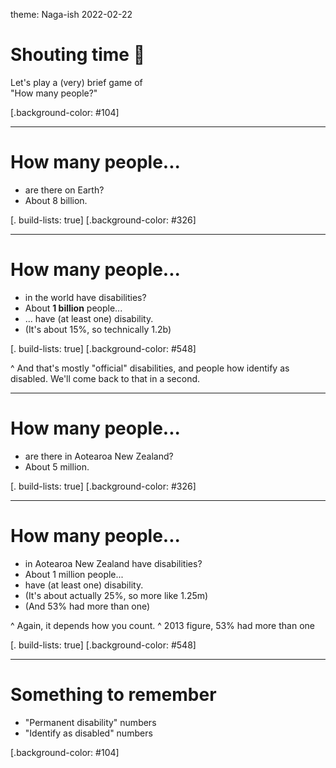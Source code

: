 theme: Naga-ish 2022-02-22

# Shouting time 🙋

Let's play a (very) brief game of<br>"How many people?"

[.background-color: #104]

---

# How many people...

- are there on Earth?
- About 8 billion.

[. build-lists: true]
[.background-color: #326]

---

# How many people...

- in the world have disabilities?
- About **1 billion** people...
- ... have (at least one) disability.
- (It's about 15%, so technically 1.2b)

[. build-lists: true]
[.background-color: #548]

^ And that's mostly "official" disabilities, and people how identify as disabled. We'll come back to that in a second.

---

# How many people...

- are there in Aotearoa New Zealand?
- About 5 million.

[. build-lists: true]
[.background-color: #326]

---

# How many people...

- in Aotearoa New Zealand have disabilities?
- About 1 million people...
-  have (at least one) disability.
- (It's about actually 25%, so more like 1.25m)
- (And 53% had more than one)

^ Again, it depends how you count.
^ 2013 figure, 53% had more than one

[. build-lists: true]
[.background-color: #548]

---

# Something to remember

- "Permanent disability" numbers
- "Identify as disabled" numbers

[.background-color: #104]
